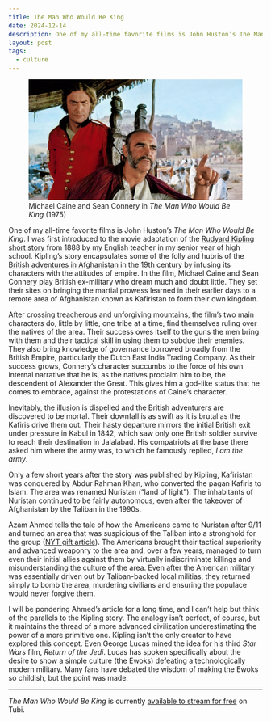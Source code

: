 ```yaml
---
title: The Man Who Would Be King
date: 2024-12-14
description: One of my all-time favorite films is John Huston’s The Man Who Would Be King. I was first introduced to the movie adaptation of the Rudyard Kipling short story from 1888...
layout: post
tags:
  - culture
---
```


<figure>
<img src="/static/post-content/the-man-who-would-be.jpeg">
<figcaption>
Michael Caine and Sean Connery in <em>The Man Who Would Be King</em> (1975)
</figcaption>
</figure>



One of my all-time favorite films is John Huston’s *The Man Who Would Be King*. I was first introduced to the movie adaptation of the [Rudyard Kipling short story](https://en.wikipedia.org/wiki/The_Man_Who_Would_Be_King) from 1888 by my English teacher in my senior year of high school. Kipling’s story encapsulates some of the folly and hubris of the [British adventures in Afghanistan](https://en.wikipedia.org/wiki/1842_retreat_from_Kabul) in the 19th century by infusing its characters with the attitudes of empire. In the film, Michael Caine and Sean Connery play British ex-military who dream much and doubt little. They set their sites on bringing the martial prowess learned in their earlier days to a remote area of Afghanistan known as Kafiristan to form their own kingdom.

<!--more-->

After crossing treacherous and unforgiving mountains, the film’s two main characters do, little by little, one tribe at a time, find themselves ruling over the natives of the area. Their success owes itself to the guns the men bring with them and their tactical skill in using them to subdue their enemies. They also bring knowledge of governance borrowed broadly from the British Empire, particularly the Dutch East India Trading Company. As their success grows, Connery’s character succumbs to the force of his own internal narrative that he is, as the natives proclaim him to be, the descendent of Alexander the Great. This gives him a god-like status that he comes to embrace, against the protestations of Caine’s character.

Inevitably, the illusion is dispelled and the British adventurers are discovered to be mortal. Their downfall is as swift as it is brutal as the Kafiris drive them out. Their hasty departure mirrors the initial British exit under pressure in Kabul in 1842, which saw only one British soldier survive to reach their destination in Jalalabad. His compatriots at the base there asked him where the army was, to which he famously replied, *I am the army*.

Only a few short years after the story was published by Kipling, Kafiristan was conquered by Abdur Rahman Khan, who converted the pagan Kafiris to Islam. The area was renamed Nuristan (“land of light”). The inhabitants of Nuristan continued to be fairly autonomous, even after the takeover of Afghanistan by the Taliban in the 1990s. 

Azam Ahmed tells the tale of how the Americans came to Nuristan after 9/11 and turned an area that was suspicious of the Taliban into a stronghold for the group ([NYT gift article](https://www.nytimes.com/2024/12/12/world/europe/afghanistan-allies-enemies-nuristan-taliban.html?unlocked_article_code=1.hE4.GNyy.j7BS_zfXmP3w&smid=url-share)). The Americans brought their tactical superiority and advanced weaponry to the area and, over a few years, managed to turn even their initial allies against them by virtually indiscriminate killings and misunderstanding the culture of the area. Even after the American military was essentially driven out by Taliban-backed local militias, they returned simply to bomb the area, murdering civilians and ensuring the populace would never forgive them.  

I will be pondering Ahmed’s article for a long time, and I can’t help but think of the parallels to the Kipling story. The analogy isn’t perfect, of course, but it maintains the thread of a more advanced civilization underestimating the power of a more primitive one. Kipling isn’t the only creator to have explored this concept. Even George Lucas mined the idea for his third *Star Wars* film, *Return of the Jedi*. Lucas has spoken specifically about the desire to show a simple culture (the Ewoks) defeating a technologically modern military. Many fans have debated the wisdom of making the Ewoks so childish, but the point was made. 

---

*The Man Who Would Be King* is currently [available to stream for free](https://tubitv.com/movies/100012579/the-man-who-would-be-king) on Tubi.